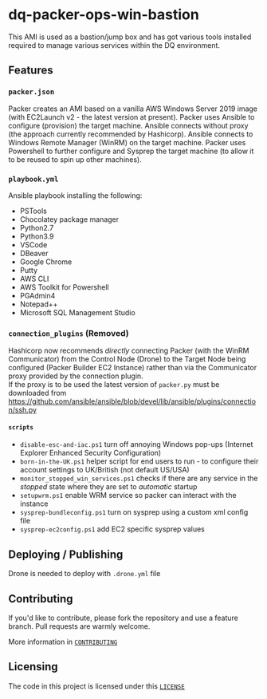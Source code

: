# dq-packer-ops-win-bastion
This AMI is used as a bastion/jump box and has got various tools installed required to manage various services within the DQ environment.

## Features

### `packer.json`
Packer creates an AMI based on a vanilla AWS Windows Server 2019 image (with EC2Launch v2 - the latest version at present).
Packer uses Ansible to configure (provision) the target machine.
Ansible connects without proxy (the approach currently recommended by Hashicorp).
Ansible connects to Windows Remote Manager (WinRM) on the target machine.
Packer uses Powershell to further configure and Sysprep the target machine (to allow it to be reused to spin up other machines).

### `playbook.yml`
Ansible playbook installing the following:
- PSTools
- Chocolatey package manager
- Python2.7
- Python3.9
- VSCode
- DBeaver
- Google Chrome
- Putty
- AWS CLI
- AWS Toolkit for Powershell
- PGAdmin4
- Notepad++
- Microsoft SQL Management Studio

### `connection_plugins` (Removed)
Hashicorp now recommends _directly_ connecting Packer (with the WinRM Communicator) from the Control Node (Drone) to the Target Node being configured (Packer Builder EC2 Instance) rather than via the Communicator proxy provided by the connection plugin. <br>
If the proxy is to be used the latest version of `packer.py` must be downloaded from https://github.com/ansible/ansible/blob/devel/lib/ansible/plugins/connection/ssh.py


#### `scripts`
- `disable-esc-and-iac.ps1` turn off annoying Windows pop-ups (Internet Explorer Enhanced Security Configuration)
- `born-in-the-UK.ps1` helper script for end users to run - to configure their account settings to UK/British (not default US/USA)
- `monitor_stopped_win_services.ps1` checks if there are any service in the *stopped* state where they are set to *automatic* startup
- `setupwrm.ps1` enable WRM service so packer can interact with the instance
- `sysprep-bundleconfig.ps1` turn on sysprep using a custom xml config file
- `sysprep-ec2config.ps1` add EC2 specific sysprep values

## Deploying / Publishing
Drone is needed to deploy with `.drone.yml` file

## Contributing

If you'd like to contribute, please fork the repository and use a feature
branch. Pull requests are warmly welcome.

More information in [`CONTRIBUTING`](./CONTRIBUTING)

## Licensing
The code in this project is licensed under this [`LICENSE`](./LICENSE)
